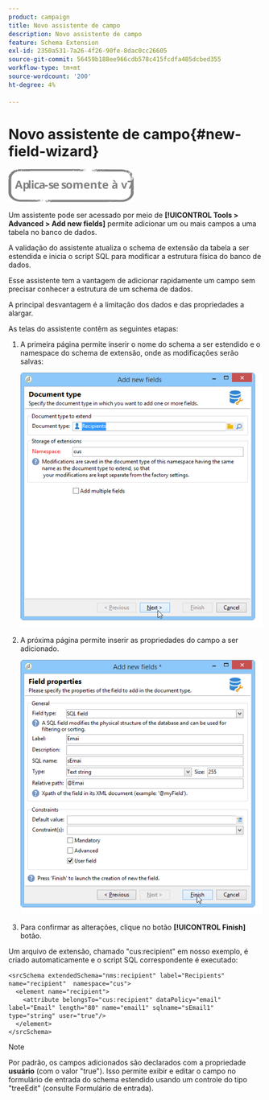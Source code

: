 ```yaml
---
product: campaign
title: Novo assistente de campo
description: Novo assistente de campo
feature: Schema Extension
exl-id: 2350a531-7a26-4f26-90fe-8dac0cc26605
source-git-commit: 56459b188ee966cdb578c415fcdfa485dcbed355
workflow-type: tm+mt
source-wordcount: '200'
ht-degree: 4%

---
```


# Novo assistente de campo{#new-field-wizard}

![](../../assets/v7-only.svg)

Um assistente pode ser acessado por meio de **[!UICONTROL Tools > Advanced > Add new fields]** permite adicionar um ou mais campos a uma tabela no banco de dados.

A validação do assistente atualiza o schema de extensão da tabela a ser estendida e inicia o script SQL para modificar a estrutura física do banco de dados.

Esse assistente tem a vantagem de adicionar rapidamente um campo sem precisar conhecer a estrutura de um schema de dados.

A principal desvantagem é a limitação dos dados e das propriedades a alargar.

As telas do assistente contêm as seguintes etapas:

1. A primeira página permite inserir o nome do schema a ser estendido e o namespace do schema de extensão, onde as modificações serão salvas:

   ![](assets/d_ncs_integration_schema_addfield.png)

1. A próxima página permite inserir as propriedades do campo a ser adicionado.

   ![](assets/d_ncs_integration_schema_addfield2.png)

1. Para confirmar as alterações, clique no botão **[!UICONTROL Finish]** botão.

Um arquivo de extensão, chamado &quot;cus:recipient&quot; em nosso exemplo, é criado automaticamente e o script SQL correspondente é executado:

```
<srcSchema extendedSchema="nms:recipient" label="Recipients" name="recipient"  namespace="cus">  
  <element name="recipient">    
    <attribute belongsTo="cus:recipient" dataPolicy="email" label="Email" length="80" name="email1" sqlname="sEmail1" type="string" user="true"/>  
  </element>
</srcSchema>
```

>[!NOTE]
>
>Por padrão, os campos adicionados são declarados com a propriedade **usuário** (com o valor &quot;true&quot;). Isso permite exibir e editar o campo no formulário de entrada do schema estendido usando um controle do tipo &quot;treeEdit&quot; (consulte Formulário de entrada).
